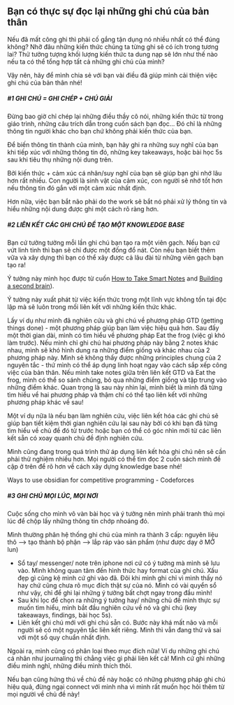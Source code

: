 ## Bạn có thực sự đọc lại những ghi chú của bản thân

Nếu đã mất công ghi thì phải cố gắng tận dụng nó nhiều nhất có thể đúng không? Nhỡ đâu những kiến thức chúng ta từng ghi sẽ có ích trong tương lai? Thử tưởng tượng khối lượng kiến thức ta dung nạp sẽ lớn như thế nào nếu ta có thể tổng hợp tất cả những ghi chú của mình?

Vậy nên, hãy để mình chia sẻ với bạn vài điều đã giúp mình cải thiện việc ghi chú của bản thân nhé!

##### #1 GHI CHÚ = GHI CHÉP + CHÚ GIẢI

Đừng bao giờ chỉ chép lại những điều thầy cô nói, những kiến thức từ trong giáo trình, những câu trích dẫn trong cuốn sách bạn đọc… Đó chỉ là những thông tin người khác cho bạn chứ không phải kiến thức của bạn.

Để biến thông tin thành của mình, bạn hãy ghi ra những suy nghĩ của bạn khi tiếp xúc với những thông tin đó, những key takeaways, hoặc bài học 5s sau khi tiêu thụ những nội dung trên.

Bởi kiến thức + cảm xúc cá nhân/suy nghĩ của bạn sẽ giúp bạn ghi nhớ lâu hơn rất nhiều. Con người là sinh vật của cảm xúc, con người sẽ nhớ tốt hơn nếu thông tin đó gắn với một cảm xúc nhất định.

Hơn nữa, việc bạn bắt não phải do the work sẽ bắt nó phải xử lý thông tin và hiểu những nội dung được ghi một cách rõ ràng hơn.

##### #2 LIÊN KẾT CÁC GHI CHÚ ĐỂ TẠO MỘT KNOWLEDGE BASE

Bạn cứ tưởng tưởng mỗi lần ghi chú bạn tạo ra một viên gạch. Nếu bạn cứ vứt linh tinh thì bạn sẽ chỉ được một đống đổ nát. Còn nếu bạn biết thêm vữa và xây dựng thì bạn có thể xây được cả lâu đài từ những viên gạch bạn tạo ra!

Ý tưởng này mình học được từ cuốn [How to Take Smart Notes](https://www.amazon.com/How-Take-Smart-Notes-Nonfiction/dp/1542866502?fbclid=IwAR20HWwzr5CPZjEXiwBiRmhfNM9IKlLxgizBLjFOtLZ2TzOfKORoSc6IQqE) and [Building a second brain](https://www.buildingasecondbrain.com/cohort)).

Ý tưởng này xuất phát từ việc kiến thức trong một lĩnh vực không tồn tại độc lập mà sẽ luôn trong mối liên kết với những kiến thức khác.

Lấy ví dụ như mình đã nghiên cứu và ghi chú về phương pháp GTD (getting things done) - một phương pháp giúp bạn làm việc hiệu quả hơn. Sau đấy một thời gian dài, mình có tìm hiểu về phương pháp Eat the frog (việc gì khó làm trước). Nếu mình chỉ ghi chú hai phương pháp này bằng 2 notes khác nhau, mình sẽ khó hình dung ra những điểm giống và khác nhau của 2 phương pháp này. Mình sẽ không thấy được những principles chung của 2 nguyên tắc - thứ mình có thể áp dụng linh hoạt ngay vào cách sắp xếp công việc của bản thân. Nếu mình take notes giữa trên liên kết GTD và Eat the frog, mình có thể so sánh chúng, bỏ qua những điểm giống và tập trung vào những điểm khác. Quan trọng là sau này nhìn lại, mình biết là mình đã từng tìm hiểu về hai phương pháp và thậm chí có thể tạo liên kết với những phương pháp khác về sau!

Một ví dụ nữa là nếu bạn làm nghiên cứu, việc liên kết hóa các ghi chú sẽ giúp bạn tiết kiệm thời gian nghiên cứu lại sau này bởi có khi bạn đã từng tìm hiểu về chủ đề đó từ trước hoặc bạn có thể có góc nhìn mới từ các liên kết sẵn có xoay quanh chủ đề định nghiên cứu.

Mình cũng đang trong quá trình thử áp dụng liên kết hóa ghi chú nên sẽ cần phải thử nghiệm nhiều hơn. Mọi người có thể tìm đọc 2 cuốn sách mình đề cập ở trên để rõ hơn về cách xây dựng knowledge base nhé!

Ways to use obsidian for competitive programming - Codeforces

##### #3 GHI CHÚ MỌI LÚC, MỌI NƠI

Cuộc sống cho mình vô vàn bài học và ý tưởng nên mình phải tranh thủ mọi lúc để chộp lấy những thông tin chớp nhoáng đó.

Mình thường phân hệ thống ghi chú của mình ra thành 3 cấp: nguyên liệu thô —> tạo thành bộ phận —> lắp ráp vào sản phẩm (như được dạy ở MỞ lun)

- Sổ tay/ messenger/ note trên iphone nơi cứ có ý tưởng mà mình sẽ lưu vào. Mình không quan tâm đến hình thức hay format của ghi chú. Xấu đẹp gì cũng kệ mình cứ ghi vào đã. Đôi khi mình ghi chỉ vì mình thấy nó hay chứ cũng chưa rõ mục đích thật sự của nó. Mình có vài quyển sổ như vậy, chỉ để ghi lại những ý tưởng bất chợt ngay trong đầu mình!
- Sau khi lọc để chọn ra những ý tưởng hay/ những chủ đề mình thực sự muốn tìm hiểu, mình bắt đầu nghiên cứu về nó và ghi chú (key takeaways, findings, bài học 5s).
- Liên kết ghi chú mới với ghi chú sẵn có. Bước này khá mất não và mỗi người sẽ có một nguyên tắc liên kết riêng. Mình thì vẫn đang thử và sai với một số quy chuẩn nhất định.

Ngoài ra, mình cũng có phân loại theo mục đích nữa! Ví dụ những ghi chú cá nhân như journaling thì chẳng việc gì phải liên kết cả! Mình cứ ghi những điều mình nghĩ, những điều mình thích thôi.

Nếu bạn cũng hứng thú về chủ đề này hoặc có những phương pháp ghi chú hiệu quả, đừng ngại connect với mình nha vì mình rất muốn học hỏi thêm từ mọi người về chủ đề này!
